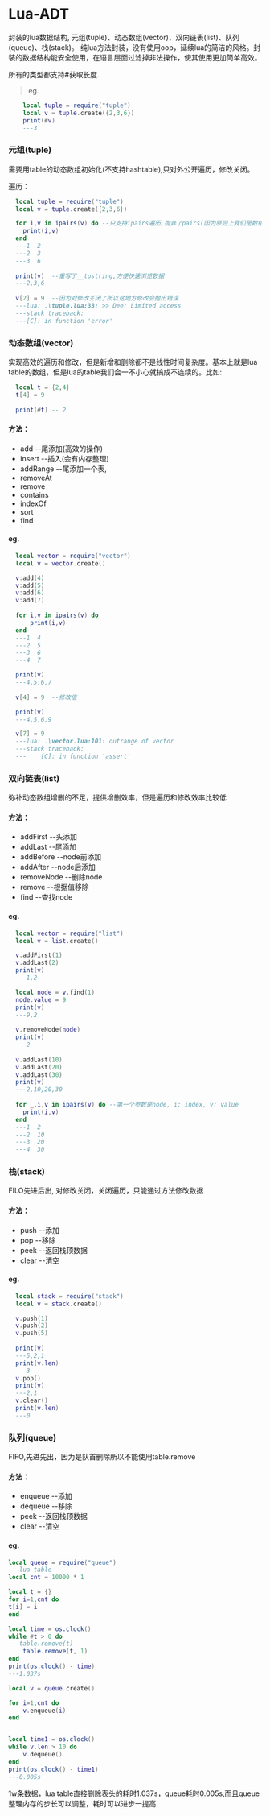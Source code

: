 # Lua-ADT
封装的lua数据结构, 元组(tuple)、动态数组(vector)、双向链表(list)、队列(queue)、栈(stack)。
纯lua方法封装，没有使用oop，延续lua的简洁的风格。封装的数据结构能安全使用，在语言层面过滤掉非法操作，使其使用更加简单高效。

所有的类型都支持#获取长度.
> eg.
```lua
	local tuple = require("tuple")
	local v = tuple.create({2,3,6})
	print(#v)
	---3
```

### 元组(tuple)
需要用table的动态数组初始化(不支持hashtable),只对外公开遍历，修改关闭。

遍历：
```lua
  local tuple = require("tuple")
  local v = tuple.create({2,3,6})

  for i,v in ipairs(v) do --只支持ipairs遍历,抛弃了pairs(因为原则上我们是数组，不存在key)
    print(i,v)
  end
  ---1	2
  ---2	3
  ---3	6
  
  print(v)  --重写了__tostring,方便快速浏览数据
  ---2,3,6
  
  v[2] = 9  --因为对修改关闭了所以这地方修改会抛出错误
  ---lua: .\tuple.lua:33: >> Dee: Limited access
  ---stack traceback:
  ---[C]: in function 'error'
```

### 动态数组(vector)
实现高效的遍历和修改，但是新增和删除都不是线性时间复杂度。基本上就是lua table的数组，但是lua的table我们会一不小心就搞成不连续的。比如:
```lua
  local t = {2,4}
  t[4] = 9
  
  print(#t) -- 2
```
#### 方法：
  * add 	--尾添加(高效的操作)
  * insert 	--插入(会有内存整理)
  * addRange 	--尾添加一个表,
  * removeAt
  * remove
  * contains
  * indexOf
  * sort
  * find
  
#### eg.
```lua
  local vector = require("vector")
  local v = vector.create()

  v:add(4)
  v:add(5)
  v:add(6)
  v:add(7)
  
  for i,v in ipairs(v) do
	  print(i,v)
  end
  ---1	4
  ---2	5
  ---3	6
  ---4	7

  print(v)
  ---4,5,6,7
  
  v[4] = 9  --修改值

  print(v)
  ---4,5,6,9

  v[7] = 9
  ---lua: .\vector.lua:101: outrange of vector
  ---stack traceback:
  ---    [C]: in function 'assert'
```

### 双向链表(list)
弥补动态数组增删的不足，提供增删效率，但是遍历和修改效率比较低

#### 方法：
  * addFirst 	--头添加
  * addLast 	--尾添加
  * addBefore 	--node前添加
  * addAfter  	--node后添加
  * removeNode 	--删除node
  * remove 	--根据值移除
  * find 	--查找node
#### eg.
```lua
  local vector = require("list")
  local v = list.create()

  v.addFirst(1)
  v.addLast(2)
  print(v)
  ---1,2

  local node = v.find(1)
  node.value = 9
  print(v)
  ---9,2
  
  v.removeNode(node)
  print(v)
  ---2
  
  v.addLast(10)
  v.addLast(20)
  v.addLast(30)
  print(v)
  ---2,10,20,30
  
  for _,i,v in ipairs(v) do --第一个参数是node, i: index, v: value
    print(i,v)
  end
  ---1	2
  ---2	10
  ---3	20
  ---4	30
```
### 栈(stack)
FILO先进后出, 对修改关闭，关闭遍历，只能通过方法修改数据
#### 方法：
  * push  --添加
  * pop   --移除
  * peek  --返回栈顶数据
  * clear --清空
#### eg.
```lua
  local stack = require("stack")
  local v = stack.create()

  v.push(1)
  v.push(2)
  v.push(5)
  
  print(v)
  ---5,2,1
  print(v.len)
  ---3
  v.pop()
  print(v)
  ---2,1
  v.clear()
  print(v.len)
  ---0
```
### 队列(queue)
FIFO,先进先出，因为是队首删除所以不能使用table.remove
#### 方法：
  * enqueue  	--添加
  * dequeue   	--移除
  * peek  	--返回栈顶数据
  * clear 	--清空
#### eg.
```lua
local queue = require("queue")
-- lua table
local cnt = 10000 * 1

local t = {}
for i=1,cnt do
t[i] = i
end

local time = os.clock()
while #t > 0 do
-- table.remove(t)
	table.remove(t, 1)
end
print(os.clock() - time)
---1.037s

local v = queue.create()

for i=1,cnt do
	v.enqueue(i)
end


local time1 = os.clock()
while v.len > 10 do
	v.dequeue()
end
print(os.clock() - time1)
---0.005s
```
1w条数据，lua table直接删除表头的耗时1.037s，queue耗时0.005s,而且queue整理内存的步长可以调整，耗时可以进步一提高.
	

